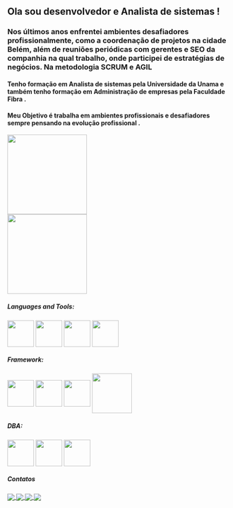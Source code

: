 <h2> Ola sou desenvolvedor e Analista de sistemas !</h2>

<h3> Nos últimos anos enfrentei ambientes desafiadores profissionalmente, como a coordenação de  projetos na cidade Belém, além de reuniões periódicas com gerentes e SEO da companhia na qual trabalho, onde participei de estratégias de negócios. Na metodologia SCRUM e AGIL</h3>
<h4> Tenho formação em Analista de sistemas pela Universidade da Unama  e  também  tenho formação em Administração de empresas pela Faculdade Fibra .   </h4>
<h4> Meu Objetivo é trabalha em ambientes profissionais e desafiadores sempre pensando na evolução profissional .   </h4>


<div align="center">
  <a href="https://github.com/Davidmulder"> </a>
    
    
   <div align="left"> 
       <img  height="180em" src="https://github-profile-trophy.vercel.app/?username=Davidmulder&theme=darkhub&column=3&margin-w=15&margin-h=15"/>
    </div>    
    
 <div align="left">  
  <img height="180em" src="https://github-readme-streak-stats.herokuapp.com/?user=Davidmulder&theme=dark"/> 
 </div> 

    
</div>
<h5>Languages and Tools:</h5>
<div style="display: inline_block">
  <img align="center" height="60" src="https://cdn.jsdelivr.net/gh/devicons/devicon/icons/php/php-original.svg" />
   <img align="center" height="60" src="https://cdn.jsdelivr.net/gh/devicons/devicon/icons/csharp/csharp-original.svg" />
  <img align="center" height="60" src="https://cdn.jsdelivr.net/gh/devicons/devicon/icons/javascript/javascript-original.svg" />
<img align="center" height="60" src="https://cdn.jsdelivr.net/gh/devicons/devicon/icons/jquery/jquery-original-wordmark.svg" />


 

  </div>
  <h5>Framework:</h5> 
  <div style="display: inline_block">
   <img align="center" height="60" src="https://cdn.jsdelivr.net/gh/devicons/devicon/icons/visualstudio/visualstudio-plain.svg" />
 <img align="center" height="60" src="https://cdn.jsdelivr.net/gh/devicons/devicon/icons/laravel/laravel-plain-wordmark.svg" />
<img align="center" height="60" src="https://cdn.jsdelivr.net/gh/devicons/devicon/icons/wordpress/wordpress-original.svg" />
<img align="center" height="90" src="https://seekvectorlogo.com/wp-content/uploads/2022/02/power-bi-vector-logo-2022.png" >
    
    
  </div>
  
  <h5>DBA:</h5>
<div style="display: inline_block">
<img align="center" height="60" src="https://cdn.jsdelivr.net/gh/devicons/devicon/icons/postgresql/postgresql-original-wordmark.svg" />
<img align="center" height="60" src="https://cdn.jsdelivr.net/gh/devicons/devicon/icons/mysql/mysql-plain-wordmark.svg" />
<img align="center" height="60" src="https://cdn.jsdelivr.net/gh/devicons/devicon/icons/microsoftsqlserver/microsoftsqlserver-plain-wordmark.svg" />

</div>
 
 <h5> Contatos </h5>
 <div>
  <a href="https://www.facebook.com/profile.php?id=100006550989022" target="_blank">
  <img  align="center" src="https://img.shields.io/badge/Facebook-1877F2?style=for-the-badge&logo=facebook&logoColor=white" target="_blank">
  </a>
 
  <a href="https://www.instagram.com/david.foxmulder/" target="_blank">
  <img  align="center" src="https://img.shields.io/badge/-Instagram-%23E4405F?style=for-the-badge&logo=instagram&logoColor=white" target="_blank">
  </a>

  <a href = "mailto:david.foxmulder@gmail.com">
  <img align="center" src="https://img.shields.io/badge/-Gmail-%23333?style=for-the-badge&logo=gmail&logoColor=white" target="_blank">
  </a>  
  
  <a href="https://www.linkedin.com/in/davidmuldersilva/" target="_blank">
  <img  align="center" src="https://img.shields.io/badge/-LinkedIn-%230077B5?style=for-the-badge&logo=linkedin&logoColor=white" target="_blank">
  </a> 
  
</div>
<!---
Davidmulder/Davidmulder is a ✨ special ✨ repository because its `README.md` (this file) appears on your GitHub profile.
You can click the Preview link to take a look at your changes.
--->
